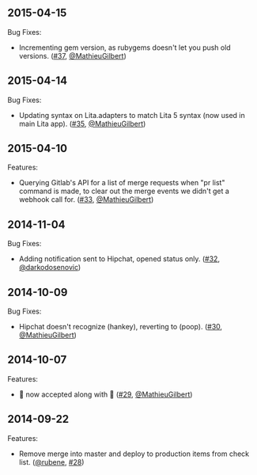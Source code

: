 ## 2015-04-15

Bug Fixes:

* Incrementing gem version, as rubygems doesn't let you push old versions. ([#37][], [@MathieuGilbert][])

## 2015-04-14

Bug Fixes:

* Updating syntax on Lita.adapters to match Lita 5 syntax (now used in main Lita app). ([#35][], [@MathieuGilbert][])

## 2015-04-10

Features:

* Querying Gitlab's API for a list of merge requests when "pr list" command is made, to clear out the merge events we didn't get a webhook call for. ([#33][], [@MathieuGilbert][])

## 2014-11-04

Bug Fixes:

* Adding notification sent to Hipchat, opened status only. ([#32][], [@darkodosenovic][])


## 2014-10-09

Bug Fixes:

* Hipchat doesn't recognize (hankey), reverting to (poop). ([#30][], [@MathieuGilbert][])

## 2014-10-07

Features:

* :hankey: now accepted along with :poop: ([#29][], [@MathieuGilbert][])

## 2014-09-22

Features:

  - Remove merge into master and deploy to production items from check list. ([@rubene][], [#28][])

<!--- The following link definition list is generated by PimpMyChangelog --->
[#28]: https://github.com/amaabca/lita-github_pr_list/issues/28
[#29]: https://github.com/amaabca/lita-github_pr_list/issues/29
[#30]: https://github.com/amaabca/lita-github_pr_list/issues/30
[#32]: https://github.com/amaabca/lita-github_pr_list/issues/32
[#33]: https://github.com/amaabca/lita-github_pr_list/issues/33
[#35]: https://github.com/amaabca/lita-github_pr_list/issues/35
[#37]: https://github.com/amaabca/lita-github_pr_list/issues/37
[@MathieuGilbert]: https://github.com/MathieuGilbert
[@darkodosenovic]: https://github.com/darkodosenovic
[@rubene]: https://github.com/rubene